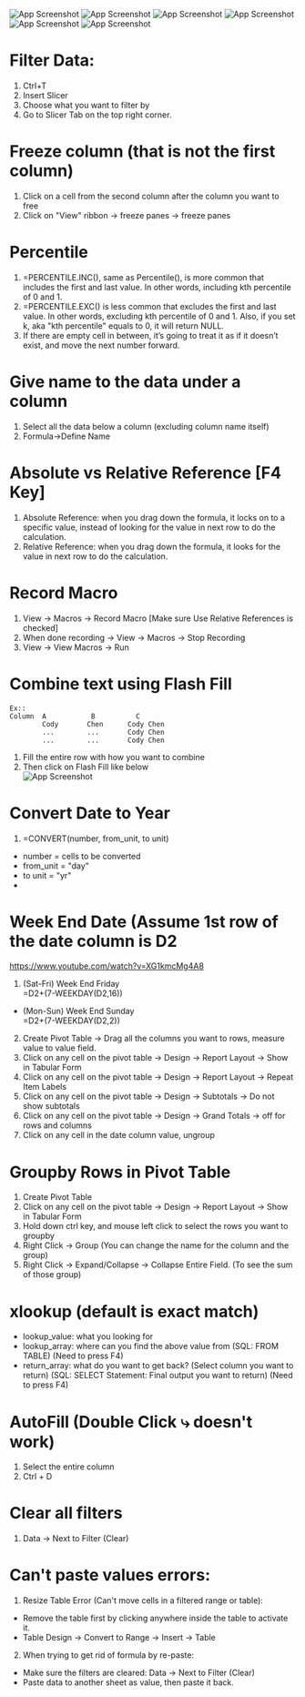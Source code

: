 ![App Screenshot](https://github.com/HaomingChen1998/Portfolio-Project/blob/main/Learning%20Note/Photo/Excel%201.png)
![App Screenshot](https://github.com/HaomingChen1998/Portfolio-Project/blob/main/Learning%20Note/Photo/Excel%202.png)
![App Screenshot](https://github.com/HaomingChen1998/Portfolio-Project/blob/main/Learning%20Note/Photo/Excel%203.png)
![App Screenshot](https://github.com/HaomingChen1998/Portfolio-Project/blob/main/Learning%20Note/Photo/Excel%204.png)
![App Screenshot](https://github.com/HaomingChen1998/Portfolio-Project/blob/main/Learning%20Note/Photo/Excel%205.png)
![App Screenshot](https://github.com/HaomingChen1998/Portfolio-Project/blob/main/Learning%20Note/Photo/Excel%206.png)

# Filter Data:
1. Ctrl+T
2. Insert Slicer
3. Choose what you want to filter by
4. Go to Slicer Tab on the top right corner.

# Freeze column (that is not the first column)
1. Click on a cell from the second column after the column you want to free
2. Click on "View" ribbon -> freeze panes -> freeze panes

# Percentile
1. =PERCENTILE.INC(), same as Percentile(), is more common that includes the first and last value. In other words, including kth percentile of 0 and 1.
2. =PERCENTILE.EXC() is less common that excludes the first and last value. In other words, excluding kth percentile of 0 and 1. Also, if you set k, aka "kth percentile" equals to 0, it will return NULL.
3. If there are empty cell in between, it’s going to treat it as if it doesn’t exist, and move the next number forward.

# Give name to the data under a column
1. Select all the data below a column (excluding column name itself)
2. Formula->Define Name

# Absolute vs Relative Reference [F4 Key]
1. Absolute Reference: when you drag down the formula, it locks on to a specific value, instead of looking for the value in next row to do the calculation.
2. Relative Reference: when you drag down the formula, it looks for the value in next row to do the calculation.

# Record Macro
1. View -> Macros -> Record Macro [Make sure Use Relative References is checked]
2. When done recording -> View -> Macros -> Stop Recording
3. View -> View Macros -> Run

# Combine text using Flash Fill  
```
Ex:: 
Column  A           B          C
        Cody       Chen      Cody Chen
        ...        ...       Cody Chen
        ...        ...       Cody Chen
```
1. Fill the entire row with how you want to combine
2. Then click on Flash Fill like below  
![App Screenshot](https://github.com/HaomingChen1998/Portfolio-Project/blob/main/Learning%20Note/Photo/Excel%20Flash%20Fill.png)

# Convert Date to Year
1. =CONVERT(number, from_unit, to unit)
- number = cells to be converted
- from_unit = "day"
- to unit = "yr"
- 
# Week End Date (Assume 1st row of the date column is D2  
https://www.youtube.com/watch?v=XG1kmcMg4A8  
1. (Sat-Fri) Week End Friday  
   =D2+(7-WEEKDAY(D2,16))
- (Mon-Sun) Week End Sunday   
   =D2+(7-WEEKDAY(D2,2))
2. Create Pivot Table -> Drag all the columns you want to rows, measure value to value field.
3. Click on any cell on the pivot table -> Design -> Report Layout -> Show in Tabular Form
4. Click on any cell on the pivot table -> Design -> Report Layout -> Repeat Item Labels
5. Click on any cell on the pivot table -> Design -> Subtotals -> Do not show subtotals
6. Click on any cell on the pivot table -> Design -> Grand Totals -> off for rows and columns
7. Click on any cell in the date column value, ungroup

# Groupby Rows in Pivot Table
1. Create Pivot Table
2. Click on any cell on the pivot table -> Design -> Report Layout -> Show in Tabular Form
3. Hold down ctrl key, and mouse left click to select the rows you want to groupby
4. Right Click -> Group (You can change the name for the column and the group)
5. Right Click -> Expand/Collapse -> Collapse Entire Field. (To see the sum of those group)

# xlookup (default is exact match)
- lookup_value: what you looking for 
- lookup_array: where can you find the above value from (SQL: FROM TABLE) (Need to press F4)
- return_array: what do you want to get back? (Select column you want to return) (SQL: SELECT Statement: Final output you want to return) (Need to press F4)

# AutoFill (Double Click ⤷ doesn't work)
1. Select the entire column
2. Ctrl + D

# Clear all filters
1. Data -> Next to Filter (Clear)

# Can't paste values errors:
1. Resize Table Error (Can't move cells in a filtered range or table):
- Remove the table first by clicking anywhere inside the table to activate it.
- Table Design -> Convert to Range -> Insert -> Table
2. When trying to get rid of formula by re-paste:
- Make sure the filters are cleared: Data -> Next to Filter (Clear)
- Paste data to another sheet as value, then paste it back.
